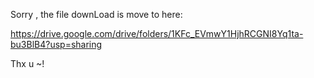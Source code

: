 Sorry , the file downLoad is move to here:

https://drive.google.com/drive/folders/1KFc_EVmwY1HjhRCGNI8Yq1ta-bu3BlB4?usp=sharing

Thx u ~!
